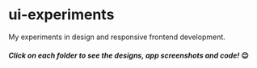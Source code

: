 # ui-experiments

My experiments in design and responsive frontend development.

#### *Click on each folder to see the designs, app screenshots and code!* 😉
